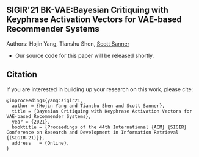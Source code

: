 ## SIGIR'21 BK-VAE:Bayesian Critiquing with Keyphrase Activation Vectors for VAE-based Recommender Systems

Authors: Hojin Yang, Tianshu Shen, [Scott Sanner](https://d3m.mie.utoronto.ca/)

- Our source code for this paper will be released shortly. 

## Citation

If you are interested in building up your research on this work, please cite:
```
@inproceedings{yang:sigir21,
  author = {Hojin Yang and Tianshu Shen and Scott Sanner},
  title = {Bayesian Critiquing with Keyphrase Activation Vectors for VAE-based Recommender Systems},
  year = {2021},
  booktitle = {Proceedings of the 44th International {ACM} {SIGIR} Conference on Research and Development in Information Retrieval {(SIGIR-21)}},
  address   = {Online},
}
```
